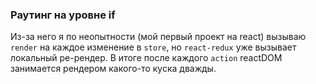 ### Раутинг на уровне if
Из-за него я по неопытности (мой первый проект на react) вызываю `render` на каждое изменение в `store`, но `react-redux` уже вызывает локальный ре-рендер. В итоге после каждого `action` reactDOM занимается рендером какого-то куска дважды.
